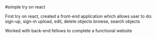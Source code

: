 #simple try on react

First try on react, created a front-end application which allows user to do:
    sign-up, sign-in
    upload, edit, delete objects
    browse, search objects
    
Worked with back-end fellows to complete a functional website
